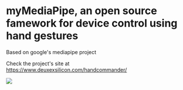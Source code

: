 # myMediaPipe, an open source famework for device control using hand gestures 

Based on google's mediapipe project

Check the project's site at https://www.deuxexsilicon.com/handcommander/ 

![](transition_on_off.gif)

